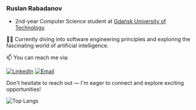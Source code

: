 ### Ruslan Rabadanov

- 2nd-year Computer Science student at [Gdańsk University of Technology](https://eti.pg.edu.pl/).

👨‍💻 Currently diving into software engineering principles and exploring the fascinating world of artificial intelligence.

📫 You can reach me via:

[![LinkedIn](https://img.shields.io/badge/LinkedIn-Ruslan%20Rabadanov-orange?logo=linkedin&style=flat-square)](https://www.linkedin.com/in/ruslan-rabadanov-638013259/)
[![Email](https://img.shields.io/badge/Email-Contact-orange?logo=gmail&style=flat-square)](mailto:rabadanov.ruslann@gmail.com)

Don't hesitate to reach out — I'm eager to connect and explore exciting opportunities!

![Top Langs](https://github-readme-stats.vercel.app/api/top-langs/?username=R-Ohman&hide=html&layout=compact)
